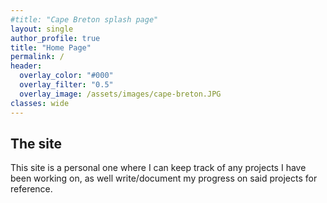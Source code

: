 ```yaml
---
#title: "Cape Breton splash page"
layout: single
author_profile: true
title: "Home Page"
permalink: /
header:
  overlay_color: "#000"
  overlay_filter: "0.5"
  overlay_image: /assets/images/cape-breton.JPG
classes: wide
---
```


## The site
This site is a personal one where I can keep track of any projects I have been working on, as well write/document
my progress on said projects for reference.
